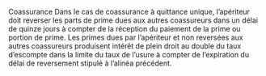 Coassurance
Dans le cas de coassurance à quittance unique, l’apériteur doit reverser les parts de prime dues aux autres coassureurs dans un délai de quinze jours à compter de la réception du paiement de la prime ou portion de prime.
Les primes dues par l’apériteur et non reversées aux autres coassureurs produisent intérêt de plein droit au double du taux d’escompte dans la limite du taux de l’usure à compter de l’expiration du délai de reversement stipulé à l’alinéa précédent.